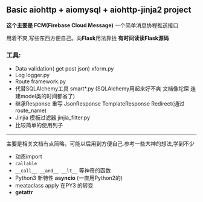 ## **Basic aiohttp + aiomysql + aiohttp-jinja2 project**
**这个主要是 FCM(Firebase Cloud Message)** 一个简单消息协程推送接口


用着不爽,写些东西方便自己。向**Flask**用法靠拢 **有时间读读Flask源码**
### 工具:
 - Data validation( get post json) xform.py
 - Log logger.py
 - Route framework.py
 - 代替SQLAlchemy工具 smart*.py (SQLAlchemy用起来好不爽 文档像坨屎 连建model类的时间都省了)
 - 继承Response 重写 JsonResponse TemplateResponse Redirect(通过route_name)
 - Jinjia 模板过滤器  jinjia_filter.py
 - 比较简单的使用列子
    

----------


主要是相关文档有点简略，可能以后用到方便自己.参考一些大神的想法,学到不少

 - 动态import
 - `callable`
 - `__call__ __and__ __lt__` 等神奇的函数
 - Python3 新特性 **asyncio** (一直用Python2的)
 - meataclass apply 在PY3 的转变
 - __getattr__ 
